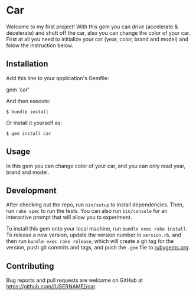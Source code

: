 # Car

Welcome to my first project! With this gem you can drive (accelerate & decelerate) and shutt off the car, also you can change the color of your car. First at all you need to initialize your car (year, color, brand and model) and folow the instruction below.


## Installation

Add this line to your application's Gemfile:

gem 'car'

And then execute:

    $ bundle install

Or install it yourself as:

    $ gem install car

## Usage

In this gem you can change color of your car, and you can only read year, brand and model.

## Development

After checking out the repo, run `bin/setup` to install dependencies. Then, run `rake spec` to run the tests. You can also run `bin/console` for an interactive prompt that will allow you to experiment.

To install this gem onto your local machine, run `bundle exec rake install`. To release a new version, update the version number in `version.rb`, and then run `bundle exec rake release`, which will create a git tag for the version, push git commits and tags, and push the `.gem` file to [rubygems.org](https://rubygems.org).

## Contributing

Bug reports and pull requests are welcome on GitHub at https://github.com/[USERNAME]/car.